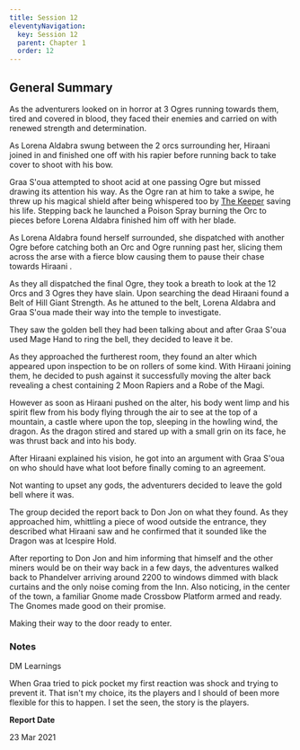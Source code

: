 ```yaml
---
title: Session 12
eleventyNavigation:
  key: Session 12
  parent: Chapter 1
  order: 12
---
```


## General Summary

As the adventurers looked on in horror at 3 Ogres running towards them, tired and covered in blood, they faced their enemies and carried on with renewed strength and determination.  

 As Lorena Aldabra swung between the 2 orcs surrounding her, Hiraani joined in and finished one off with his rapier before running back to take cover to shoot with his bow.  

 Graa S'oua attempted to shoot acid at one passing Ogre but missed drawing its attention his way. As the Ogre ran at him to take a swipe, he threw up his magical shield after being whispered too by [The Keeper](/w/vlendir-drusslegend/a/the-keeper-person) saving his life. Stepping back he launched a Poison Spray burning the Orc to pieces before Lorena Aldabra finished him off with her blade.  

 As Lorena Aldabra found herself surrounded, she dispatched with another Ogre before catching both an Orc and Ogre running past her, slicing them across the arse with a fierce blow causing them to pause their chase towards Hiraani .  

 As they all dispatched the final Ogre, they took a breath to look at the 12 Orcs and 3 Ogres they have slain. Upon searching the dead Hiraani found a Belt of Hill Giant Strength. As he attuned to the belt, Lorena Aldabra and Graa S'oua made their way into the temple to investigate.  

 They saw the golden bell they had been talking about and after Graa S'oua used Mage Hand to ring the bell, they decided to leave it be.  

 As they approached the furtherest room, they found an alter which appeared upon inspection to be on rollers of some kind. With Hiraani joining them, he decided to push against it successfully moving the alter back revealing a chest containing 2 Moon Rapiers and a Robe of the Magi.  

 However as soon as Hiraani pushed on the alter, his body went limp and his spirit flew from his body flying through the air to see at the top of a mountain, a castle where upon the top, sleeping in the howling wind, the dragon. As the dragon stired and stared up with a small grin on its face, he was thrust back and into his body.  

 After Hiraani explained his vision, he got into an argument with Graa S'oua on who should have what loot before finally coming to an agreement.  

 Not wanting to upset any gods, the adventurers decided to leave the gold bell where it was.  

 The group decided the report back to Don Jon on what they found. As they approached him, whittling a piece of wood outside the entrance, they described what Hiraani saw and he confirmed that it sounded like the Dragon was at Icespire Hold.  

 After reporting to Don Jon and him informing that himself and the other miners would be on their way back in a few days, the adventures walked back to Phandelver arriving around 2200 to windows dimmed with black curtains and the only noise coming from the Inn. Also noticing, in the center of the town, a familiar Gnome made Crossbow Platform armed and ready. The Gnomes made good on their promise.  

 Making their way to the door ready to enter.

### Notes

DM Learnings  

 When Graa tried to pick pocket my first reaction was shock and trying to prevent it. That isn't my choice, its the players and I should of been more flexible for this to happen. I set the seen, the story is the players.

**Report Date**

23 Mar 2021
